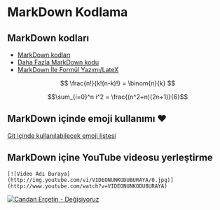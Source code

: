 # MarkDown Kodlama

## MarkDown kodları

- [MarkDown kodları](https://guides.github.com/features/mastering-markdown/)
- [Daha Fazla MarkDown kodu](https://paperhive.org/help/markdown)
- [MarkDown İle Formül Yazımı/LateX](https://en.wikibooks.org/wiki/LaTeX/Mathematics) 

$$
\frac{n!}{k!(n-k)!} = \binom{n}{k}
$$

 $$\sum_{i=0}^n i^2 = \frac{(n^2+n)(2n+1)}{6}$$

## MarkDown içinde emoji kullanımı :heart:
[Git içinde kullanılabilecek emoji listesi](https://gist.github.com/rxaviers/7360908)

## MarkDown içine YouTube videosu yerleştirme
```
[![Video Adı Buraya](http://img.youtube.com/vi/VIDEONUNKODUBURAYA/0.jpg)](http://www.youtube.com/watch?v=VIDEONUNKODUBURAYA)
```
[![Candan Erçetin - Değişiyoruz](http://img.youtube.com/vi/2ecLnNmiS2k/0.jpg)](http://www.youtube.com/watch?v=2ecLnNmiS2k)

